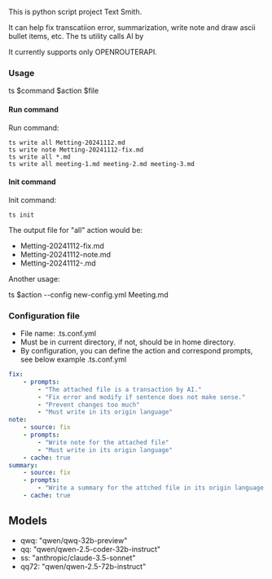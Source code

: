 This is python script project Text Smith.

It can help fix transcatiion error, summarization, write note and draw ascii bullet items, etc.
The ts utility calls AI by 

It currently supports only OPENROUTERAPI.

### Usage

ts $command $action $file

#### Run command

Run command:
```
ts write all Metting-20241112.md
ts write note Metting-20241112-fix.md
ts write all *.md
ts write all meeting-1.md meeting-2.md meeting-3.md
```

#### Init command

Init command:
```
ts init
```

The output file for "all" action would be:
- Metting-20241112-fix.md
- Metting-20241112-note.md
- Metting-20241112-.md


Another usage:

ts $action --config new-config.yml Meeting.md

### Configuration file

- File name: .ts.conf.yml
- Must be in current directory, if not, should be in home directory.
- By configuration, you can define the action and correspond prompts, see below example .ts.conf.yml


```yml
fix:
    - prompts:
        - "The attached file is a transaction by AI."
        - "Fix error and modify if sentence does not make sense."
        - "Prevent changes too much"
        - "Must write in its origin language"
note:
    - source: fix
    - prompts:
        - "Write note for the attached file"
        - "Must write in its origin language"
    - cache: true
summary:
    - source: fix
    - prompts:
        - "Write a summary for the attched file in its origin language."
    - cache: true
```

## Models

- qwq: "qwen/qwq-32b-preview"
- qq: "qwen/qwen-2.5-coder-32b-instruct"
- ss: "anthropic/claude-3.5-sonnet"
- qq72: "qwen/qwen-2.5-72b-instruct"
